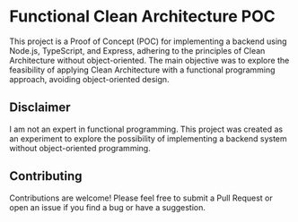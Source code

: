 # Functional Clean Architecture POC

This project is a Proof of Concept (POC) for implementing a backend using Node.js, TypeScript, and Express, adhering to the principles of Clean Architecture without object-oriented. The main objective was to explore the feasibility of applying Clean Architecture with a functional programming approach, avoiding object-oriented design.

## Disclaimer

I am not an expert in functional programming. This project was created as an experiment to explore the possibility of implementing a backend system without object-oriented programming.

## Contributing

Contributions are welcome! Please feel free to submit a Pull Request or open an issue if you find a bug or have a suggestion.

